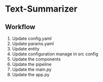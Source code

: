 # Text-Summarizer

## Workflow

1. Update config.yaml
2. Update params.yaml
3. Update entity
4. Update configuration manage in src config
5. Update the components
6. Update the pipeline
7. Update the main.py
8. Update the app.py